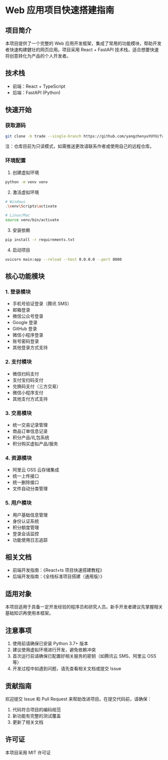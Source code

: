 # Web 应用项目快速搭建指南

## 项目简介
本项目提供了一个完整的 Web 应用开发框架，集成了常用的功能模块，帮助开发者快速构建健壮的网页应用。项目采用 React + FastAPI 技术栈，适合想要快速将创意转化为产品的个人开发者。

## 技术栈
- 前端：React + TypeScript
- 后端：FastAPI (Python)

## 快速开始

### 获取源码
```bash
git clone -b trade --single-branch https://github.com/yangzhenyuYUYU/fastapi.git
```
注：仓库目前为只读模式，如需推送更改请联系作者或使用自己的远程仓库。

### 环境配置
1. 创建虚拟环境
```bash
python -m venv venv
```

2. 激活虚拟环境
```bash
# Windows
.\venv\Scripts\activate

# Linux/Mac
source venv/bin/activate
```

3. 安装依赖
```bash
pip install -r requirements.txt
```

4. 启动项目
```bash
uvicorn main:app --reload --host 0.0.0.0 --port 8000
```

## 核心功能模块

### 1. 登录模块
- 手机号验证登录（腾讯 SMS）
- 邮箱登录
- 微信公众号登录
- Google 登录
- GitHub 登录
- 微信小程序登录
- 账号密码登录
- 其他登录方式支持

### 2. 支付模块
- 微信扫码支付
- 支付宝扫码支付
- 兑换码支付（三方交易）
- 微信小程序支付
- 其他支付方式支持

### 3. 交易模块
- 统一交易记录管理
- 商品订单信息记录
- 积分产品/礼包系统
- 积分购买虚拟产品/服务

### 4. 资源模块
- 阿里云 OSS 云存储集成
- 统一上传接口
- 统一删除接口
- 文件自动分类管理

### 5. 用户模块
- 用户基础信息管理
- 身份认证系统
- 积分额度管理
- 登录会话监控
- 功能使用日志追踪

## 相关文档
- 前端开发指南：《React+ts 项目快速搭建教程》
- 后端开发指南：《全栈标准项目搭建（通用版）》

## 适用对象
本项目适用于具备一定开发经验的程序员和研究人员。新手开发者建议先掌握相关基础知识再使用本框架。

## 注意事项
1. 使用前请确保已安装 Python 3.7+ 版本
2. 建议使用虚拟环境进行开发，避免依赖冲突
3. 首次运行前请确保已配置好相关服务的密钥（如腾讯云 SMS、阿里云 OSS 等）
4. 开发过程中如遇到问题，请先查看相关文档或提交 Issue

## 贡献指南
欢迎提交 Issue 和 Pull Request 来帮助改进项目。在提交代码前，请确保：
1. 代码符合项目的编码规范
2. 新功能有完整的测试覆盖
3. 更新了相关文档

## 许可证
本项目采用 MIT 许可证 